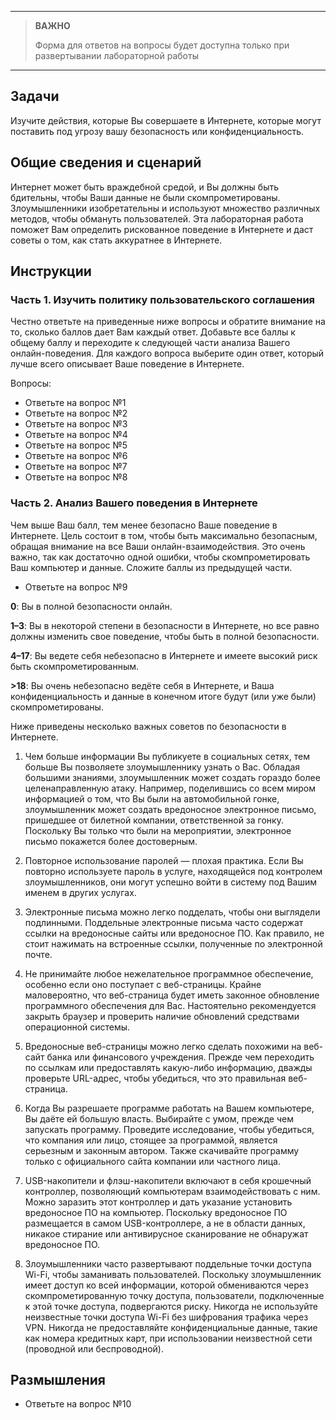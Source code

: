 
---

> **ВАЖНО**
> 
> Форма для ответов на вопросы будет доступна только при развертывании лабораторной работы 

---

## Задачи

Изучите действия, которые Вы совершаете в Интернете, которые могут поставить под угрозу вашу безопасность или конфиденциальность.

## Общие сведения и сценарий

Интернет может быть враждебной средой, и Вы должны быть бдительны, чтобы Ваши данные не были скомпрометированы. Злоумышленники изобретательны и используют множество различных методов, чтобы обмануть пользователей. Эта лабораторная работа поможет Вам определить рискованное поведение в Интернете и даст советы о том, как стать аккуратнее в Интернете.

## Инструкции

### Часть 1. Изучить политику пользовательского соглашения

Честно ответьте на приведенные ниже вопросы и обратите внимание на то, сколько баллов дает Вам каждый ответ. Добавьте все баллы к общему баллу и переходите к следующей части анализа Вашего онлайн-поведения. Для каждого вопроса выберите один ответ, который лучше всего описывает Ваше поведение в Интернете.

Вопросы:
- Ответьте на вопрос №1
- Ответьте на вопрос №2
- Ответьте на вопрос №3
- Ответьте на вопрос №4
- Ответьте на вопрос №5
- Ответьте на вопрос №6
- Ответьте на вопрос №7
- Ответьте на вопрос №8

### Часть 2. Анализ Вашего поведения в Интернете
Чем выше Ваш балл, тем менее безопасно Ваше поведение в Интернете. Цель состоит в том, чтобы быть максимально безопасным, обращая внимание на все Ваши онлайн-взаимодействия. Это очень важно, так как достаточно одной ошибки, чтобы скомпрометировать Ваш компьютер и данные.
Сложите баллы из предыдущей части.

- Ответьте на вопрос №9

**0**: Вы в полной безопасности онлайн.

**1–3**: Вы в некоторой степени в безопасности в Интернете, но все равно должны изменить свое поведение, чтобы быть в полной безопасности.

**4–17**: Вы ведете себя небезопасно в Интернете и имеете высокий риск быть скомпрометированным.

**>18**: Вы очень небезопасно ведёте себя в Интернете, и Ваша конфиденциальность и данные в конечном итоге будут (или уже были) скомпрометированы.

Ниже приведены несколько важных советов по безопасности в Интернете.

1. Чем больше информации Вы публикуете в социальных сетях, тем больше Вы позволяете злоумышленнику узнать о Вас. Обладая большими знаниями, злоумышленник может создать гораздо более целенаправленную атаку. Например, поделившись со всем миром информацией о том, что Вы были на автомобильной гонке, злоумышленник может создать вредоносное электронное письмо, пришедшее от билетной компании, ответственной за гонку. Поскольку Вы только что были на мероприятии, электронное письмо покажется более достоверным.

2. Повторное использование паролей — плохая практика. Если Вы повторно используете пароль в услуге, находящейся под контролем злоумышленников, они могут успешно войти в систему под Вашим именем в других услугах.

3. Электронные письма можно легко подделать, чтобы они выглядели подлинными. Поддельные электронные письма часто содержат ссылки на вредоносные сайты или вредоносное ПО. Как правило, не стоит нажимать на встроенные ссылки, полученные по электронной почте.

4. Не принимайте любое нежелательное программное обеспечение, особенно если оно поступает с веб-страницы. Крайне маловероятно, что веб-страница будет иметь законное обновление программного обеспечения для Вас. Настоятельно рекомендуется закрыть браузер и проверить наличие обновлений средствами операционной системы.

5. Вредоносные веб-страницы можно легко сделать похожими на веб-сайт банка или финансового учреждения. Прежде чем переходить по ссылкам или предоставлять какую-либо информацию, дважды проверьте URL-адрес, чтобы убедиться, что это правильная веб-страница.

6. Когда Вы разрешаете программе работать на Вашем компьютере, Вы даёте ей большую власть. Выбирайте с умом, прежде чем запускать программу. Проведите исследование, чтобы убедиться, что компания или лицо, стоящее за программой, является серьезным и законным автором. Также скачивайте программу только с официального сайта компании или частного лица.

7. USB-накопители и флэш-накопители включают в себя крошечный контроллер, позволяющий компьютерам взаимодействовать с ним. Можно заразить этот контроллер и дать указание установить вредоносное ПО на компьютер. Поскольку вредоносное ПО размещается в самом USB-контроллере, а не в области данных, никакое стирание или антивирусное сканирование не обнаружат вредоносное ПО.

8. Злоумышленники часто развертывают поддельные точки доступа Wi-Fi, чтобы заманивать пользователей. Поскольку злоумышленник имеет доступ ко всей информации, которой обмениваются через скомпрометированную точку доступа, пользователи, подключенные к этой точке доступа, подвергаются риску. Никогда не используйте неизвестные точки доступа Wi-Fi без шифрования трафика через VPN. Никогда не предоставляйте конфиденциальные данные, такие как номера кредитных карт, при использовании неизвестной сети (проводной или беспроводной).

## Размышления

- Ответьте на вопрос №10